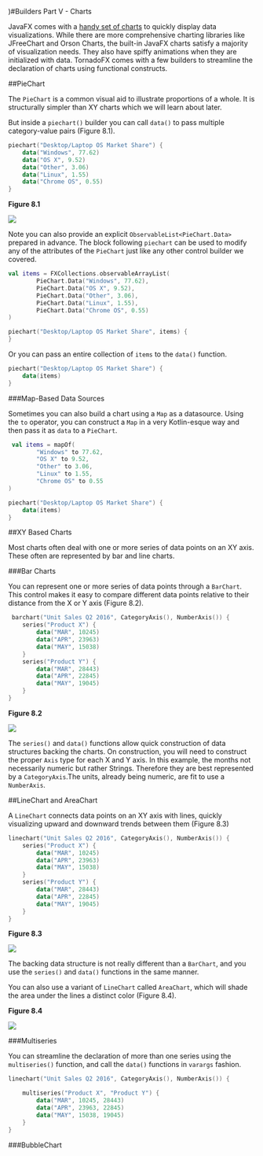 )#Builders Part V - Charts

JavaFX comes with a [handy set of charts](http://docs.oracle.com/javafx/2/charts/chart-overview.htm) to quickly display data visualizations. While there are more comprehensive charting libraries like JFreeChart and Orson Charts, the built-in JavaFX charts satisfy a majority of visualization needs. They also have spiffy animations when they are initialized with data. TornadoFX comes with a few builders to streamline the declaration of charts using functional constructs.


##PieChart

The `PieChart` is a common visual aid to illustrate proportions of a whole. It is structurally simpler than XY charts which we will learn about later. 

But inside a `piechart()` builder you can call `data()` to pass multiple category-value pairs (Figure 8.1).

```kotlin
piechart("Desktop/Laptop OS Market Share") {
    data("Windows", 77.62)
    data("OS X", 9.52)
    data("Other", 3.06)
    data("Linux", 1.55)
    data("Chrome OS", 0.55)
}
```

**Figure 8.1**

![](http://i.imgur.com/FCMchDa.png)

Note you can also provide an explicit `ObservableList<PieChart.Data>` prepared in advance. The block following `piechart` can be used to modify any of the attributes of the `PieChart` just like any other control builder we covered. 

```kotlin
val items = FXCollections.observableArrayList(
        PieChart.Data("Windows", 77.62),
        PieChart.Data("OS X", 9.52),
        PieChart.Data("Other", 3.06),
        PieChart.Data("Linux", 1.55),
        PieChart.Data("Chrome OS", 0.55)
)

piechart("Desktop/Laptop OS Market Share", items) {
}
```

Or you can pass an entire collection of `items` to the `data()` function. 

```kotlin
piechart("Desktop/Laptop OS Market Share") {
    data(items)
}
```

###Map-Based Data Sources

Sometimes you can also build a chart using a `Map` as a datasource. Using the `to` operator, you can construct a `Map` in a very Kotlin-esque way and then pass it as `data` to a `PieChart`. 

```kotlin
 val items = mapOf(
        "Windows" to 77.62,
        "OS X" to 9.52,
        "Other" to 3.06,
        "Linux" to 1.55,
        "Chrome OS" to 0.55
)

piechart("Desktop/Laptop OS Market Share") {
    data(items)
}
```

##XY Based Charts

Most charts often deal with one or more series of data points on an XY axis. These often are represented by bar and line charts. 

###Bar Charts

You can represent one or more series of data points through a `BarChart`. This control makes it easy to compare different data points relative to their distance from the X or Y axis (Figure 8.2).

```kotlin
 barchart("Unit Sales Q2 2016", CategoryAxis(), NumberAxis()) {
    series("Product X") {
        data("MAR", 10245)
        data("APR", 23963)
        data("MAY", 15038)
    }
    series("Product Y") {
        data("MAR", 28443)
        data("APR", 22845)
        data("MAY", 19045)
    }
}
```

**Figure 8.2**

![](http://i.imgur.com/Dgp3Edx.png)

The `series()` and `data()` functions allow quick construction of data structures backing the charts. On construction, you will need to construct the proper `Axis` type for each X and Y axis. In this example, the months not necessarily numeric but rather Strings. Therefore they are best represented by a `CategoryAxis`.The units, already being numeric, are fit to use a `NumberAxis`. 

##LineChart and AreaChart

A `LineChart` connects data points on an XY axis with lines, quickly visualizing upward and downward trends between them (Figure 8.3)

```kotlin
linechart("Unit Sales Q2 2016", CategoryAxis(), NumberAxis()) {
    series("Product X") {
        data("MAR", 10245)
        data("APR", 23963)
        data("MAY", 15038)
    }
    series("Product Y") {
        data("MAR", 28443)
        data("APR", 22845)
        data("MAY", 19045)
    }
}
```

**Figure 8.3**

![](http://i.imgur.com/kRdYBEU.png)

The backing data structure is not really different than a `BarChart`, and you use the `series()` and `data()` functions in the same manner. 

You can also use a variant of `LineChart` called `AreaChart`, which will shade the area under the lines a distinct color (Figure 8.4).

**Figure 8.4**

![](http://i.imgur.com/62vVj2P.png)

###Multiseries

You can streamline the declaration of more than one series using the `multiseries()` function, and call the `data()` functions in `varargs` fashion. 

```kotlin
linechart("Unit Sales Q2 2016", CategoryAxis(), NumberAxis()) {

    multiseries("Product X", "Product Y") {
        data("MAR", 10245, 28443)
        data("APR", 23963, 22845)
        data("MAY", 15038, 19045)
    }
}
```

###BubbleChart



